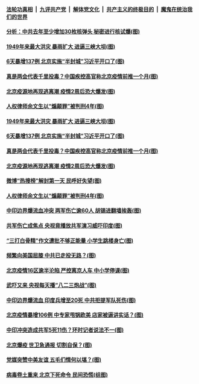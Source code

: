 ####  [法轮功真相](../../../../basic/blob/master/README.md?t=06181931) &nbsp;|&nbsp; [九评共产党](../../../../9ping.md/blob/master/README.md?t=06181931) &nbsp;|&nbsp; [解体党文化](../../../../jtdwh.md/blob/master/README.md?t=06181931)  &nbsp;|&nbsp; [共产主义的终极目的](../../../../gczydzjmd.md/blob/master/README.md?t=06181931) &nbsp;|&nbsp; [魔鬼在统治我们的世界](../../../../mgztzwmdsj.md/blob/master/README.md?t=06181931) 

#### [分析：中共去年至少增加30枚核弹头 秘密进行核试爆(图)](../pages/p1/936936.md?t=06181931) 

#### [1949年来最大洪灾 暴雨扩大 进逼三峡大坝(图)](../pages/p1/936903.md?t=06181931) 

#### [6天暴增137例 北京实施“半封城”习近平开口了(图)](../pages/p1/936866.md?t=06181931) 

#### [真是两会代表千里投毒？中国疾控高官称北京疫情前推一个月(图)](../pages/p1/936897.md?t=06181931) 

#### [北京疫源地再现逃离潮 疫情2周后恐大爆发(图)](../pages/p1/936884.md?t=06181931) 

#### [人权律师余文生以“煽颠罪”被判刑4年(图)](../pages/p1/936839.md?t=06181931) 

#### [1949年来最大洪灾 暴雨扩大 进逼三峡大坝(图)](../pages/p1/936903.md?t=06181931) 

#### [6天暴增137例 北京实施“半封城”习近平开口了(图)](../pages/p1/936866.md?t=06181931) 

#### [真是两会代表千里投毒？中国疾控高官称北京疫情前推一个月(图)](../pages/p1/936897.md?t=06181931) 

#### [北京疫源地再现逃离潮 疫情2周后恐大爆发(图)](../pages/p1/936884.md?t=06181931) 

#### [微博“热搜榜”解封第一天 民呼好失望(图)](../pages/p1/936882.md?t=06181931) 



#### [人权律师余文生以“煽颠罪”被判刑4年(图)](../pages/p1/936839.md?t=06181931) 

#### [中印边界爆流血冲突 两军伤亡逾60人 胡锡进翻墙挨轰(图)](../pages/p1/936853.md?t=06181931) 

#### [共军伤亡成焦点 央视竟播放共军演习威吓印度(图)](../pages/p1/936854.md?t=06181931) 

#### [“三打白骨精”作文遭批不够正能量 小学生跳楼身亡(图)](../pages/p1/936804.md?t=06181931) 

#### [频繁向美国屈膝 中共已走投无路？(图)](../pages/p1/936792.md?t=06181931) 

#### [北京疫情16区逾半沦陷 严控离京人车 中小学停课(图)](../pages/p1/936787.md?t=06181931) 

#### [武吓又来 央视每天播“八二三炮战”(图)](../pages/p1/936766.md?t=06181931) 

#### [中印边界爆流血 印度兵增至20死 中共拒提军队死伤(图)](../pages/p1/936772.md?t=06181931) 

#### [北京疫情暴增106例 中专家甩锅欧美 店家被逼讲实话？(图)](../pages/p1/936760.md?t=06181931) 

#### [中印冲突造成共军5死11伤？环时记者说法不一(图)](../pages/p1/936754.md?t=06181931) 

#### [北京爆疫 世卫急通报 切割自保？(图)](../pages/p1/936677.md?t=06181931) 

#### [党媒突赞中美友谊 五毛们情何以堪？(图)](../pages/p1/936673.md?t=06181931) 

#### [病毒卷土重来 北京下死命令 民间恐慌(组图)](../pages/p1/936667.md?t=06181931) 

